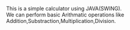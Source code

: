 This is a simple calculator using JAVA(SWING).
<br>
We can perform basic Arithmatic operations like Addition,Substraction,Multiplication,Division. 
